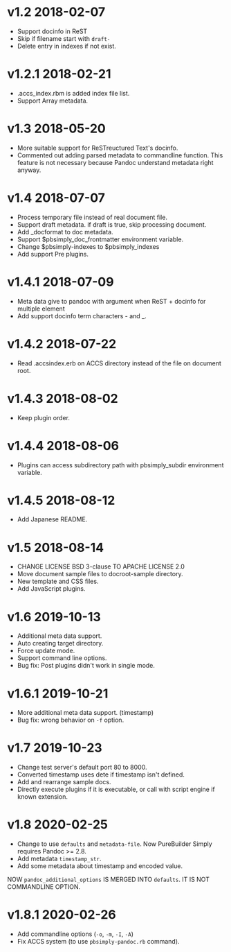 # v1.2 2018-02-07

* Support docinfo in ReST
* Skip if filename start with `draft-`
* Delete entry in indexes if not exist.

# v1.2.1 2018-02-21

* .accs_index.rbm is added index file list.
* Support Array metadata.

# v1.3 2018-05-20

* More suitable support for ReSTreuctured Text's docinfo.
* Commented out adding parsed metadata to commandline function.
  This feature is not necessary because Pandoc understand metadata right anyway.

# v1.4 2018-07-07

* Process temporary file instead of real document file.
* Support draft metadata. if draft is true, skip processing document.
* Add _docformat to doc metadata.
* Support $pbsimply_doc_frontmatter environment variable.
* Change $pbsimply-indexes to $pbsimply_indexes
* Add support Pre plugins.

# v1.4.1 2018-07-09

* Meta data give to pandoc with argument when ReST + docinfo for multiple element
* Add support docinfo term characters - and _.

# v1.4.2 2018-07-22

* Read .accsindex.erb on ACCS directory instead of the file on document root.

# v1.4.3 2018-08-02

* Keep plugin order.

# v1.4.4 2018-08-06

* Plugins can access subdirectory path with pbsimply_subdir environment variable.

# v1.4.5 2018-08-12

* Add Japanese README.

# v1.5 2018-08-14

* CHANGE LICENSE BSD 3-clause TO APACHE LICENSE 2.0
* Move document sample files to docroot-sample directory.
* New template and CSS files.
* Add JavaScript plugins.

# v1.6 2019-10-13

* Additional meta data support.
* Auto creating target directory.
* Force update mode.
* Support command line options.
* Bug fix: Post plugins didn't work in single mode.

# v1.6.1 2019-10-21

* More additional meta data support. (timestamp)
* Bug fix: wrong behavior on `-f` option.

# v1.7 2019-10-23

* Change test server's default port 80 to 8000.
* Converted timestamp uses dete if timestamp isn't defined.
* Add and rearrange sample docs.
* Directly execute plugins if it is executable, or call with script engine if known extension.

# v1.8 2020-02-25

* Change to use `defaults` and `metadata-file`. Now PureBuilder Simply requires Pandoc >= 2.8.
* Add metadata `timestamp_str`.
* Add some metadata about timestamp and encoded value.

NOW `pandoc_additional_options` IS MERGED INTO `defaults`. IT IS NOT COMMANDLINE OPTION.

# v1.8.1 2020-02-26

* Add commandline options (`-o`, `-m`, `-I`, `-A`)
* Fix ACCS system (to use `pbsimply-pandoc.rb` command).